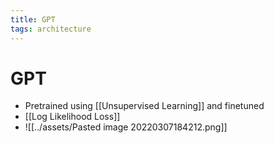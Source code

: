 ```yaml
---
title: GPT
tags: architecture
---
```


# GPT
- Pretrained using [[Unsupervised Learning]] and finetuned
- [[Log Likelihood Loss]]
- ![[../assets/Pasted image 20220307184212.png]]
























